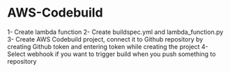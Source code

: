 # AWS-Codebuild
1- Create lambda function
2- Create buildspec.yml and lambda_function.py
3- Create AWS Codebuild project, connect it to Github repository by creating Github token and entering token while creating the project
4- Select webhook if you want to trigger build when you push something to repository 
